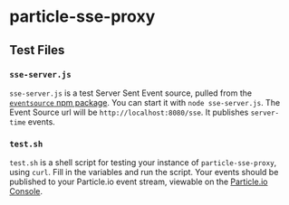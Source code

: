 # particle-sse-proxy

## Test Files

### `sse-server.js`

`sse-server.js` is a test Server Sent Event source, pulled from the [`eventsource` npm package](https://www.npmjs.com/package/eventsource). You can start it with `node sse-server.js`. The Event Source url will be `http://localhost:8080/sse`. It publishes `server-time` events.

### `test.sh`

`test.sh` is a shell script for testing your instance of `particle-sse-proxy`, using `curl`. Fill in the variables and run the script. Your events should be published to your Particle.io event stream, viewable on the [Particle.io Console](https://console.particle.io).